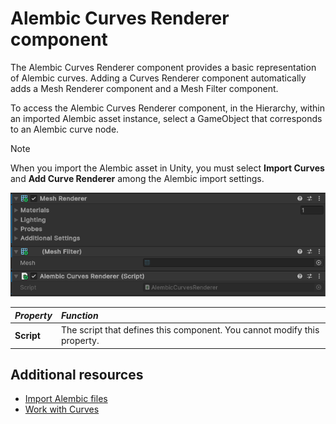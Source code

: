 # Alembic Curves Renderer component

The Alembic Curves Renderer component provides a basic representation of Alembic curves. Adding a Curves Renderer component automatically adds a Mesh Renderer component and a Mesh Filter component.

To access the Alembic Curves Renderer component, in the Hierarchy, within an imported Alembic asset instance, select a GameObject that corresponds to an Alembic curve node.

> [!NOTE]
> When you import the Alembic asset in Unity, you must select **Import Curves** and **Add Curve Renderer** among the Alembic import settings.

![The Alembic Curves Renderer component](images/abc_curves_renderer_options.png)

| *Property*        | *Function*                                                               |
| :---------------- | :----------------------------------------------------------------------- |
| **Script**        | The script that defines this component. You cannot modify this property. |

## Additional resources

* [Import Alembic files](import.md)
* [Work with Curves](curves.md)
